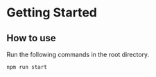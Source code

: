 # Getting Started

## How to use

Run the following commands in the root directory.

```bash
npm run start
```
